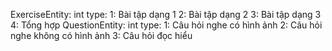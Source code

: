 ExerciseEntity: 
  int type:      1: Bài tập dạng 1      2: Bài tập dạng 2       3: Bài tập dạng 3        4: Tổng hợp
QuestionEntity: 
  int type:      1: Câu hỏi nghe có hình ảnh      2: Câu hỏi nghe không có hình ảnh       3: Câu hỏi đọc hiểu
